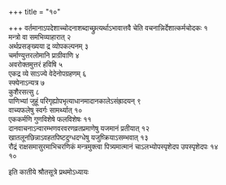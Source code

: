 +++
title = "१०"

+++
वर्तमानाऽपदेशाच्चोदनाशब्दाच्छ्रुत्यर्थाऽभावात्तवै चेति वचनान्निर्देशात्कर्मचोदकः १  
मन्त्रो वा समभिव्याहारात् २  
अर्थप्रसङ्ख्यया द्र व्योपकल्पनम् ३  
चर्माण्युत्तरलोमानि प्राग्रीवाणि ४  
अवरोक्तमुत्तरं हविषि ५  
एकद्र व्ये साऽज्ये वेदेनोपग्रहणम् ६  
स्फ्येनाऽन्यत्र ७  
कुशैरसत्सु ८  
पाणिभ्यां जुहूं परिगृह्योपभृत्याधानमादानकालेऽसंह्रादयन् ९  
वाच्यफलेषु स्वर्गः सामर्थ्यात् १०  
एककर्मणि गुणविशेषे फलविशेषः ११  
दानवाचनाऽन्वारम्भणवरवरणव्रतप्रमाणेषु यजमानं प्रतीयात् १२  
खातलूनछिन्नाऽवहतपिष्टदुग्धदग्धेषु यजुष्क्रियाऽसम्भवात् १३  
रौद्रं राक्षसमासुरमाभिचरणिकं मन्त्रमुक्त्वा पित्र्यमात्मानं चाऽलभ्योपस्पृशेदप उपस्पृशेदपः १४  
१०  
  
इति कातीये श्रौतसूत्रे प्रथमोऽध्यायः